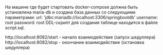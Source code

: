 На машине где будет стартовать docker-compose должна быть установлена maria-db и создана база данных со следующими параметрами:
    url: 'jdbc:mariadb://localhost:3306/springbootdb'
    username: root
    password: root
DDL-скрипт для создания таблице находится в файле script.sql.

http://localhost:8082/start - начало взаимодействие (запуск шедуллера)
http://localhost:8082/stop - окончание взаимодействие (остановка шедуллера)